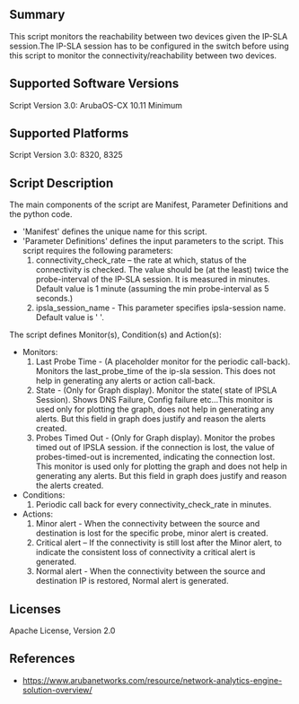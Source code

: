 ## Summary

This script monitors the reachability between two devices given the IP-SLA session.The IP-SLA session has to be configured in the switch before using this script to monitor the connectivity/reachability between two devices.

## Supported Software Versions

Script Version 3.0: ArubaOS-CX 10.11 Minimum

## Supported Platforms

Script Version 3.0: 8320, 8325

## Script Description

The main components of the script are Manifest, Parameter Definitions and the python code.  

- 'Manifest' defines the unique name for this script.
- 'Parameter Definitions' defines the input parameters to the script. This script requires the following parameters:
    1. connectivity_check_rate – the rate at which, status of the connectivity is checked. The value should be (at the least) twice the probe-interval of the IP-SLA session. It is measured in minutes. Default value is 1 minute (assuming the min probe-interval as 5 seconds.)
    2. ipsla_session_name - This parameter specifies ipsla-session name. Default value is ' '.

The script defines Monitor(s), Condition(s) and Action(s):

- Monitors: 
    1. Last Probe Time - (A placeholder monitor for the periodic call-back). Monitors the last_probe_time of the ip-sla session. This does not help in generating any alerts or action call-back. 
    2. State - (Only for Graph display). Monitor the state( state of IPSLA Session). Shows DNS Failure, Config failure etc...This monitor is used only for plotting the graph, does not help in generating any alerts.  But this field in graph does justify and reason the alerts created. 
    3. Probes Timed Out - (Only for Graph display). Monitor the probes timed out of IPSLA session.  if the connection is lost, the value of probes-timed-out is incremented, indicating the connection lost.  
    This monitor is used only for plotting the graph and does not help in generating any alerts. But this field in graph does justify and reason the alerts created. 
- Conditions: 
    1. Periodic call back for every connectivity_check_rate in minutes.
- Actions:
    1. Minor alert - When the connectivity between the source and destination is lost for the specific probe, minor alert is created.
    2. Critical alert – If the connectivity is still lost after the Minor alert, to indicate the consistent loss of connectivity a critical alert is generated.
    3. Normal alert -  When the connectivity between the source and destination IP is restored, Normal alert is generated.

## Licenses

Apache License, Version 2.0

## References

- https://www.arubanetworks.com/resource/network-analytics-engine-solution-overview/
